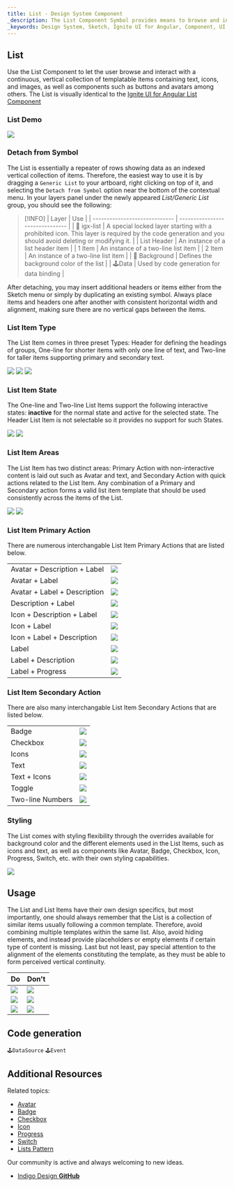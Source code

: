 ```yaml
---
title: List - Design System Component
_description: The List Component Symbol provides means to browse and interact with a vertical collection of rows of data.
_keywords: Design System, Sketch, Ignite UI for Angular, Component, UI Library, Widgets
---
```


## List

Use the List Component to let the user browse and interact with a continuous, vertical collection of templatable items containing text, icons, and images, as well as components such as buttons and avatars among others. The List is visually identical to the [Ignite UI for Angular List Component](https://www.infragistics.com/products/ignite-ui-angular/angular/components/list.html)

### List Demo

![](../images/list_demo.png)

### Detach from Symbol

The List is essentially a repeater of rows showing data as an indexed vertical collection of items. Therefore, the easiest way to use it is by dragging a `Generic List` to your artboard, right clicking on top of it, and selecting the `Detach from Symbol` option near the bottom of the contextual menu. In your layers panel under the newly appeared _List/Generic List_ group, you should see the following:

> [!INFO]
> | Layer | Use |
> | ----------------------------- | ------------------------------- |
> | 🚫 igx-list | A special locked layer starting with a prohibited icon. This layer is required by the code generation and you should avoid deleting or modifying it. |
> | List Header | An instance of a list header item |
> | 1 Item | An instance of a two-line list item |
> | 2 Item | An instance of a two-line list item |
> | 🌈 Background | Defines the background color of the list |
> | 🕹️Data | Used by code generation for data binding |

After detaching, you may insert additional headers or items either from the Sketch menu or simply by duplicating an existing symbol. Always place items and headers one after another with consistent horizontal width and alignment, making sure there are no vertical gaps between the items.

### List Item Type

The List Item comes in three preset Types: Header for defining the headings of groups, One-line for shorter items with only one line of text, and Two-line for taller items supporting primary and secondary text.

![](../images/list_item_header.png)
![](../images/list_item_one-line.png)
![](../images/list_item_two-line.png)

### List Item State

The One-line and Two-line List Items support the following interactive states: **inactive** for the normal state and active for the selected state. The Header List Item is not selectable so it provides no support for such States.

![](../images/list_item_inactive.png)
![](../images/list_item_active.png)

### List Item Areas

The List Item has two distinct areas: Primary Action with non-interactive content is laid out such as Avatar and text, and Secondary Action with quick actions related to the List Item. Any combination of a Primary and Secondary action forms a valid list item template that should be used consistently across the items of the List.

![](../images/list_item_primary.png)
![](../images/list_item_secondary.png)

### List Item Primary Action

There are numerous interchangable List Item Primary Actions that are listed below.

|                              |                                        |
| ---------------------------- | -------------------------------------- |
| Avatar + Description + Label | ![](../images/list_item_primary.png)   |
| Avatar + Label               | ![](../images/list_item_primary2.png)  |
| Avatar + Label + Description | ![](../images/list_item_primary3.png)  |
| Description + Label          | ![](../images/list_item_primary4.png)  |
| Icon + Description + Label   | ![](../images/list_item_primary5.png)  |
| Icon + Label                 | ![](../images/list_item_primary6.png)  |
| Icon + Label + Description   | ![](../images/list_item_primary7.png)  |
| Label                        | ![](../images/list_item_primary8.png)  |
| Label + Description          | ![](../images/list_item_primary9.png)  |
| Label + Progress             | ![](../images/list_item_primary10.png) |

### List Item Secondary Action

There are also many interchangable List Item Secondary Actions that are listed below.

|                  |                                         |
| ---------------- | --------------------------------------- |
| Badge            | ![](../images/list_item_secondary.png)  |
| Checkbox         | ![](../images/list_item_secondary2.png) |
| Icons            | ![](../images/list_item_secondary3.png) |
| Text             | ![](../images/list_item_secondary4.png) |
| Text + Icons     | ![](../images/list_item_secondary5.png) |
| Toggle           | ![](../images/list_item_secondary6.png) |
| Two-line Numbers | ![](../images/list_item_secondary7.png) |

### Styling

The List comes with styling flexibility through the overrides available for background color and the different elements used in the List Items, such as icons and text, as well as components like Avatar, Badge, Checkbox, Icon, Progress, Switch, etc. with their own styling capabilities.

![](../images/list_styling.png)

## Usage

The List and List Items have their own design specifics, but most importantly, one should always remember that the List is a collection of similar items usually following a common template. Therefore, avoid combining multiple templates within the same list. Also, avoid hiding elements, and instead provide placeholders or empty elements if certain type of content is missing. Last but not least, pay special attention to the alignment of the elements constituting the template, as they must be able to form perceived vertical continuity.

| Do                          | Don't                         |
| --------------------------- | ----------------------------- |
| ![](../images/list_do1.png) | ![](../images/list_dont1.png) |
| ![](../images/list_do2.png) | ![](../images/list_dont2.png) |
| ![](../images/list_do3.png) | ![](../images/list_dont3.png) |

## Code generation

`🕹️DataSource`
`🕹️Event`

## Additional Resources

Related topics:

- [Avatar](avatar.md)
- [Badge](badge.md)
- [Checkbox](checkbox.md)
- [Icon](icon.md)
- [Progress](progress.md)
- [Switch](switch.md)
- [Lists Pattern](lists.md)
  <div class="divider--half"></div>

Our community is active and always welcoming to new ideas.

- [Indigo Design **GitHub**](https://github.com/IgniteUI/design-system-docfx)
